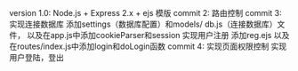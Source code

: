 version 1.0: Node.js + Express 2.x + ejs 模版 
commit 2: 路由控制
commit 3: 实现连接数据库 添加settings（数据库配置）和models/
		  db.js（连接数据库）文件， 以及在app.js中添加cookieParser和session
		  实现用户注册 添加reg.ejs 以及在routes/index.js中添加login和doLogin函数
commit 4: 实现页面权限控制
		  实现用户登陆，登出

		  